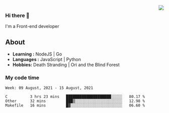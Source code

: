 <img align='right' src="https://github-readme-stats.vercel.app/api?username=strugglebak&show_icons=true">

### Hi there 👋

I'm a Front-end developer

## About

-  **Learning :** NodeJS | Go
-  **Languages :** JavaScript | Python
-  **Hobbies:** Death Stranding | Ori and the Blind Forest

### My code time

<!--START_SECTION:waka-->
```text
Week: 09 August, 2021 - 15 August, 2021

C          3 hrs 23 mins   ████████████████████░░░░░   80.17 % 
Other      32 mins         ███▒░░░░░░░░░░░░░░░░░░░░░   12.98 % 
Makefile   16 mins         █▓░░░░░░░░░░░░░░░░░░░░░░░   06.60 % 
```
<!--END_SECTION:waka-->
